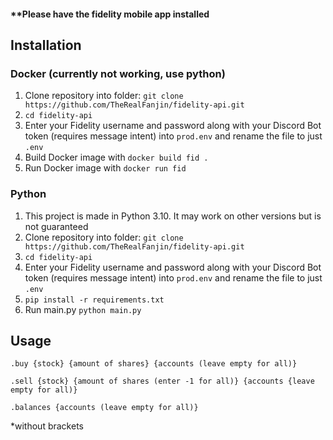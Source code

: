 #### **Please have the fidelity mobile app installed
## Installation
### Docker (currently not working, use python)
1. Clone repository into folder: `git clone https://github.com/TheRealFanjin/fidelity-api.git`
2. `cd fidelity-api`
3. Enter your Fidelity username and password along with your Discord Bot token (requires message intent) into `prod.env` and rename the file to just `.env`
4. Build Docker image with `docker build fid .`
5. Run Docker image with `docker run fid`

### Python
1. This project is made in Python 3.10. It may work on other versions but is not guaranteed
2. Clone repository into folder: `git clone https://github.com/TheRealFanjin/fidelity-api.git`
3. `cd fidelity-api`
4. Enter your Fidelity username and password along with your Discord Bot token (requires message intent) into `prod.env` and rename the file to just `.env`
5. `pip install -r requirements.txt`
6. Run main.py `python main.py`

## Usage
`.buy {stock} {amount of shares} {accounts (leave empty for all)}`

`.sell {stock} {amount of shares (enter -1 for all)} {accounts {leave empty for all)}`

`.balances {accounts (leave empty for all)}`

*without brackets